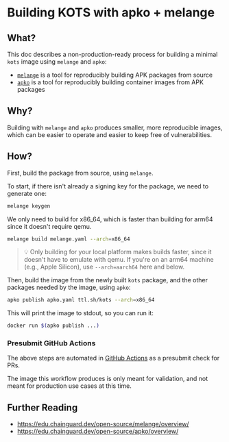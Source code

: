 # Building KOTS with apko + melange

## What?

This doc describes a non-production-ready process for building a minimal `kots` image using `melange` and `apko`:

- [`melange`](https://github.com/chainguard-dev/melange) is a tool for reproducibly building APK packages from source
- [`apko`](https://github.com/chainguard-dev/apko) is a tool for reproducibly building container images from APK packages

## Why?

Building with `melange` and `apko` produces smaller, more reproducible images, which can be easier to operate and easier to keep free of vulnerabilities.

## How?

First, build the package from source, using `melange`.

To start, if there isn't already a signing key for the package, we need to generate one:

```sh
melange keygen
```

We only need to build for x86_64, which is faster than building for arm64 since it doesn't require qemu.

```sh
melange build melange.yaml --arch=x86_64
```

> 💡 Only building for your local platform makes builds faster, since it doesn't have to emulate with qemu.
> If you're on an arm64 machine (e.g., Apple Silicon), use `--arch=aarch64` here and below.

Then, build the image from the newly built `kots` package, and the other packages needed by the image, using `apko`:

```sh
apko publish apko.yaml ttl.sh/kots --arch=x86_64
```

This will print the image to stdout, so you can run it:

```sh
docker run $(apko publish ...)
```

### Presubmit GitHub Actions

The above steps are automated in [GitHub Actions](./.github/workflows/presubmit-image.yaml) as a presubmit check for PRs.

The image this workflow produces is only meant for validation, and not meant for production use cases at this time.

## Further Reading

- https://edu.chainguard.dev/open-source/melange/overview/
- https://edu.chainguard.dev/open-source/apko/overview/
